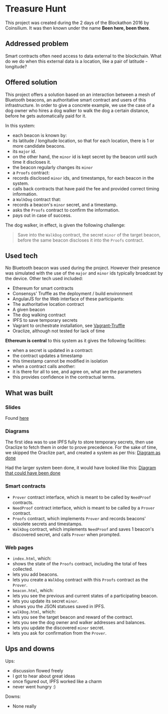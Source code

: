 # Treasure Hunt
This project was created during the 2 days of the Blockathon 2016 by Coinsilium. It was then known under the name __Been here, been there__.

## Addressed problem
Smart contracts often need access to data external to the blockchain. What do we do when this external data is a location, like a pair of latitude - longitude?

## Offered solution
This project offers a solution based on an interaction between a mesh of Bluetooth beacons, an authoritative smart contract and users of this infrastructure. In order to give a concrete example, we use the case of a dog owner who hires a dog walker to walk the dog a certain distance, before he gets automatically paid for it.

In this system:

* each beacon is known by:
 * its latitude / longitude location, so that for each location, there is 1 or more candidate beacons.
 * its `major` id.
 * on the other hand, the `minor` id is kept secret by the beacon until such time it discloses it.
* the beacon regularly changes its `minor`
* a `Proofs` contract:
 * records disclosed `minor` ids, and timestamps, for each beacon in the system.
 * calls back contracts that have paid the fee and provided correct timing information.
* a `WalkDog` contract that:
 * records a beacon's `minor` secret, and a timestamp.
 * asks the `Proofs` contract to confirm the information.
 * pays out in case of success. 

The dog walker, in effect, is given the following challenge:
> Save into the `WalkDog` contract, the secret `minor` of the target beacon, before the same beacon discloses it into the `Proofs` contract.

## Used tech
No Bluetooth beacon was used during the project. However their presence was simulated with the use of the `major` and `minor` ids typically broadcast by the device. Other tech used included:

* Ethereum for smart contracts
* Consensys' Truffle as the deployment / build environment
* AngularJS for the Web interface of these participants:
 * The authoritative location contract
 * A given beacon
 * The dog walking contract
* IPFS to save temporary secrets
* Vagrant to orchestrate installation, see [Vagrant-Truffle](https://github.com/xavierlepretre/truffle-vagrant)
* Oraclize, although not tested for lack of time

__Ethereum is central__ to this system as it gives the following facilities:

* when a secret is updated in a contract:
 * the contract updates a timestamp
 * this timestamp cannot be modified in isolation
* when a contract calls another:
 * it is there for all to see, and agree on, what are the parameters
 * this provides confidence in the contractual terms.

## What was built
### Slides
Found [here](https://docs.google.com/presentation/d/1_ld1m_6RaDJbTL0cCeuPJoD8wdNLN52oSEJ0tsM1B2A/edit?usp=sharing) 

### Diagrams
The first idea was to use IPFS fully to store temporary secrets, then use Oraclize to fetch them in order to prove precedence. For the sake of time, we skipped the Oraclize part, and created a system as per this:
[Diagram as done](https://github.com/xavierlepretre/treasure-hunt/blob/master/doc/Prove%20your%20location.svg.xml.svg)

Had the larger system been done, it would have looked like this:
[Diagram that could have been done](https://github.com/xavierlepretre/treasure-hunt/blob/master/doc/Prove%20your%20location%20with%20IPFS.svg.xml.svg)

### Smart contracts
* `Prover` contract interface, which is meant to be called by `NeedProof` contracts.
* `NeedProof` contract interface, which is meant to be called by a `Prover` contract.
* `Proofs` contract, which implements `Prover` and records beacons' obsolete secrets and timestamps.
* `WalkDog` contract, which implements `NeedProof` and saves 1 beacon's discovered secret, and calls `Prover` when prompted.

### Web pages
* `index.html`, which:
 * shows the state of the `Proofs` contract, including the total of fees collected.
 * lets you add beacons.
 * lets you create a `WalkDog` contract with this `Proofs` contract as the `Prover`.
* `beacon.html`, which:
 * lets you see the previous and current states of a participating beacon.
 * lets you update its secret `minor`.
 * shows you the JSON statuses saved in IPFS.
* `walkDog.html`, which:
 * lets you see the target beacon and reward of the contract.
 * lets you see the dog owner and walker addresses and balances.
 * lets you update the discovered `minor` secret.
 * lets you ask for confirmation from the `Prover`.

## Ups and downs
Ups:

* discussion flowed freely
* I got to hear about great ideas
* once figured out, IPFS worked like a charm
* never went hungry :)

Downs:

* None really